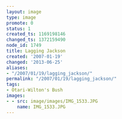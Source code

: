 ```yaml
---
layout: image
type: image
promote: 0
status: 1
created_ts: 1169198146
changed_ts: 1372159490
node_id: 1749
title: Lagging Jackson
created: '2007-01-19'
changed: '2013-06-25'
aliases:
- "/2007/01/19/lagging_jackson/"
permalink: "/2007/01/19/lagging_jackson/"
tags:
- Otari-Wilton's Bush
images:
- - src: image/images/IMG_1533.JPG
    name: IMG_1533.JPG
---
```


